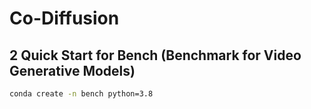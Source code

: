 # Co-Diffusion

## 2 Quick Start for Bench (Benchmark for Video Generative Models)

``` sh
conda create -n bench python=3.8
```
